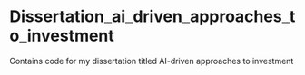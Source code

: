 # Dissertation_ai_driven_approaches_to_investment
Contains code for my dissertation titled AI-driven approaches to investment
